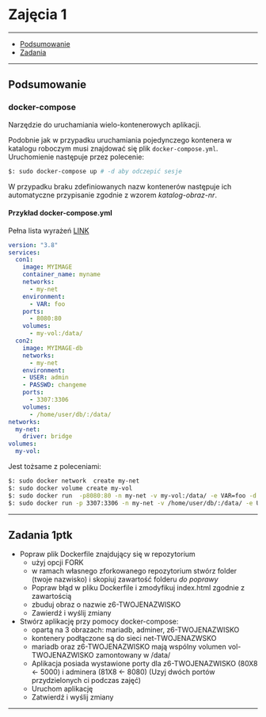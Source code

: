 # Zajęcia 1

---

- [Podsumowanie](#Podsumowanie)
- [Zadania](#Zadania)

---

## Podsumowanie

### docker-compose

Narzędzie do uruchamiania wielo-kontenerowych aplikacji.

Podobnie jak w przypadku uruchamiania pojedynczego kontenera w katalogu roboczym musi znajdować się plik `docker-compose.yml`.  Uruchomienie następuje przez polecenie:

```bash
$: sudo docker-compose up # -d aby odczepić sesje 
```

W przypadku braku zdefiniowanych nazw kontenerów następuje ich  automatyczne przypisanie zgodnie z wzorem _katalog-obraz-nr_.

#### Przykład docker-compose.yml

Pełna lista wyrażeń [LINK](https://docs.docker.com/compose/compose-file/compose-file-v3/)

```yml
version: "3.8"
services:
  con1:
    image: MYIMAGE
    container_name: myname
    networks:
      - my-net	
    environment:
      - VAR: foo
    ports:
      - 8080:80
    volumes:
      - my-vol:/data/
  con2:
    image: MYIMAGE-db
    networks:
      - my-net	
    environment:
	- USER: admin
	- PASSWD: changeme
    ports:
      - 3307:3306
    volumes:
      - /home/user/db/:/data/
networks:
  my-net:
    driver: bridge
volumes:
  my-vol: 
```

Jest tożsame z poleceniami:

```bash
$: sudo docker network  create my-net
$: sudo docker volume create my-vol
$: sudo docker run  -p8080:80 -n my-net -v my-vol:/data/ -e VAR=foo -d --name myname MYIMAGE
$: sudo docker run -p 3307:3306 -n my-net -v /home/user/db/:/data/ -e USER=admin -e PASSWD=changeme -d MYIMAGE-db
```

---

## Zadania 1ptk

- Popraw plik Dockerfile znajdujący się w repozytorium 
	- użyj opcji FORK
	- w ramach własnego zforkowanego repozytorium stwórz folder (twoje nazwisko) i skopiuj zawartość folderu *do poprawy*
	- Popraw błąd w pliku Dockerfile i zmodyfikuj index.html zgodnie z zawartością
	- zbuduj obraz o nazwie z6-TWOJENAZWISKO
	- Zawierdź i wyślij zmiany
- Stwórz aplikację przy pomocy docker-compose:
	- opartą na 3 obrazach: mariadb, adminer, z6-TWOJENAZWISKO
	- kontenery podłączone są do sieci net-TWOJENAZWSKO
	- mariadb oraz z6-TWOJENAZWISKO mają wspólny volumen vol-TWOJENAZWISKO zamontowany w /data/
	- Aplikacja posiada wystawione porty dla z6-TWOJENAZWISKO (80X8 <- 5000) i adminera (81X8 <- 8080) (Uzyj dwóch portów przydzielonych ci podczas zajęć)
	- Uruchom aplikację 
	- Zatwierdź i wyślij zmiany








---
